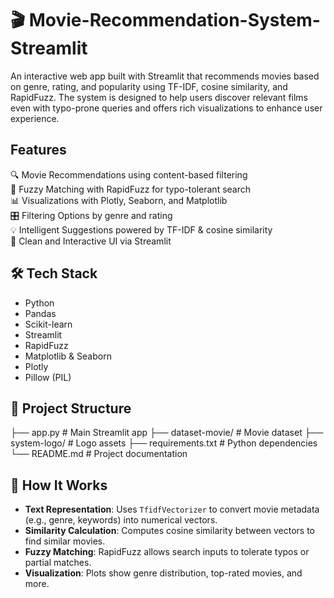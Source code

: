 # 🎬 Movie-Recommendation-System-Streamlit

An interactive web app built with Streamlit that recommends movies based on genre, rating, and popularity using TF-IDF, cosine similarity, and RapidFuzz. The system is designed to help users discover relevant films even with typo-prone queries and offers rich visualizations to enhance user experience.

## Features

🔍 Movie Recommendations using content-based filtering  
🤖 Fuzzy Matching with RapidFuzz for typo-tolerant search  
📊 Visualizations with Plotly, Seaborn, and Matplotlib  
🎛️ Filtering Options by genre and rating  
💡 Intelligent Suggestions powered by TF-IDF & cosine similarity  
🧼 Clean and Interactive UI via Streamlit  

## 🛠️ Tech Stack

- Python  
- Pandas  
- Scikit-learn  
- Streamlit  
- RapidFuzz  
- Matplotlib & Seaborn  
- Plotly  
- Pillow (PIL)  

## 📁 Project Structure

├── app.py # Main Streamlit app
├── dataset-movie/ # Movie dataset
├── system-logo/ # Logo assets
├── requirements.txt # Python dependencies
└── README.md # Project documentation

## 🧠 How It Works

- **Text Representation**: Uses `TfidfVectorizer` to convert movie metadata (e.g., genre, keywords) into numerical vectors.  
- **Similarity Calculation**: Computes cosine similarity between vectors to find similar movies.  
- **Fuzzy Matching**: RapidFuzz allows search inputs to tolerate typos or partial matches.  
- **Visualization**: Plots show genre distribution, top-rated movies, and more.  
